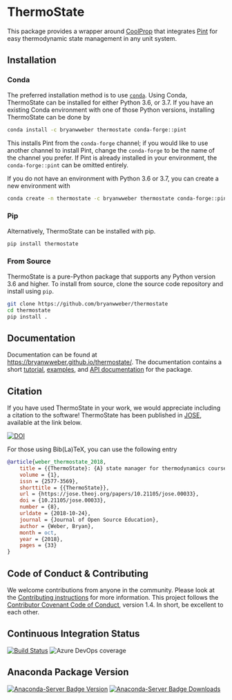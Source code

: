 # ThermoState

This package provides a wrapper around [CoolProp](https://github.com/CoolProp/CoolProp) that integrates [Pint](https://pint.readthedocs.io) for easy thermodynamic state management in any unit system.

## Installation

### Conda

The preferred installation method is to use [`conda`](https://anaconda.com/download). Using Conda, ThermoState can be installed for either Python 3.6, or 3.7\. If you have an existing Conda environment with one of those Python versions, installing ThermoState can be done by

```bash
conda install -c bryanwweber thermostate conda-forge::pint
```

This installs Pint from the `conda-forge` channel; if you would like to use another channel to install Pint, change the `conda-forge` to be the name of the channel you prefer. If Pint is already installed in your environment, the `conda-forge::pint` can be omitted entirely.

If you do not have an environment with Python 3.6 or 3.7, you can create a new environment with

```bash
conda create -n thermostate -c bryanwweber thermostate conda-forge::pint
```

### Pip

Alternatively, ThermoState can be installed with pip.

```bash
pip install thermostate
```

### From Source

ThermoState is a pure-Python package that supports any Python version 3.6 and higher. To install from source, clone the source code repository and install using `pip`.

```bash
git clone https://github.com/bryanwweber/thermostate
cd thermostate
pip install .
```

## Documentation

Documentation can be found at <https://bryanwweber.github.io/thermostate/>. The documentation contains a short [tutorial](https://bryanwweber.github.io/thermostate/Tutorial.html), [examples](https://bryanwweber.github.io/thermostate/examples.html), and [API documentation](https://bryanwweber.github.io/thermostate/thermostate.html) for the package.

## Citation

If you have used ThermoState in your work, we would appreciate including a citation to the software! ThermoState has been published in [JOSE](https://jose.theoj.org/), available at the link below.

[![DOI](https://jose.theoj.org/papers/10.21105/jose.00033/status.svg)](https://doi.org/10.21105/jose.00033)

For those using Bib(La)TeX, you can use the following entry

```bibtex
@article{weber_thermostate_2018,
    title = {{ThermoState}: {A} state manager for thermodynamics courses},
    volume = {1},
    issn = {2577-3569},
    shorttitle = {{ThermoState}},
    url = {https://jose.theoj.org/papers/10.21105/jose.00033},
    doi = {10.21105/jose.00033},
    number = {8},
    urldate = {2018-10-24},
    journal = {Journal of Open Source Education},
    author = {Weber, Bryan},
    month = oct,
    year = {2018},
    pages = {33}
}
```

## Code of Conduct & Contributing

We welcome contributions from anyone in the community. Please look at the [Contributing instructions](https://github.com/bryanwweber/thermostate/blob/master/CONTRIBUTING.md) for more information. This project follows the [Contributor Covenant Code of Conduct](https://github.com/bryanwweber/thermostate/blob/master/CODE_OF_CONDUCT.md), version 1.4\. In short, be excellent to each other.

## Continuous Integration Status

[![Build Status](https://dev.azure.com/bryanwweber/ThermoState/_apis/build/status/bryanwweber.thermostate?branchName=master)](https://dev.azure.com/bryanwweber/ThermoState/_build/latest?definitionId=2&branchName=master) ![Azure DevOps coverage](https://img.shields.io/azure-devops/coverage/bryanwweber/thermostate/2.svg)

## Anaconda Package Version

[![Anaconda-Server Badge Version](https://anaconda.org/bryanwweber/thermostate/badges/version.svg)](https://anaconda.org/bryanwweber/thermostate) [![Anaconda-Server Badge Downloads](https://anaconda.org/bryanwweber/thermostate/badges/downloads.svg)](https://anaconda.org/bryanwweber/thermostate)
